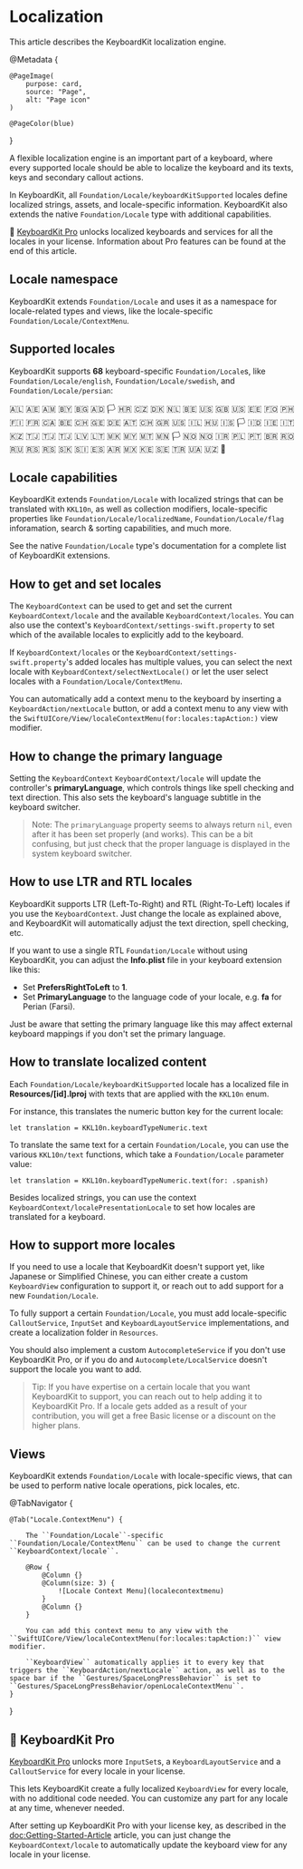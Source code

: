 # Localization

This article describes the KeyboardKit localization engine.

@Metadata {

    @PageImage(
        purpose: card,
        source: "Page",
        alt: "Page icon"
    )

    @PageColor(blue)
}

A flexible localization engine is an important part of a keyboard, where every supported locale should be able to localize the keyboard and its texts, keys and secondary callout actions.

In KeyboardKit, all ``Foundation/Locale/keyboardKitSupported`` locales define localized strings, assets, and locale-specific information. KeyboardKit also extends the native ``Foundation/Locale`` type with additional capabilities.

👑 [KeyboardKit Pro][Pro] unlocks localized keyboards and services for all the locales in your license. Information about Pro features can be found at the end of this article.

[Pro]: https://github.com/KeyboardKit/KeyboardKitPro



## Locale namespace

KeyboardKit extends ``Foundation/Locale`` and uses it as a namespace for locale-related types and views, like the locale-specific ``Foundation/Locale/ContextMenu``.



## Supported locales

KeyboardKit supports **68** keyboard-specific ``Foundation/Locale``s, like ``Foundation/Locale/english``, ``Foundation/Locale/swedish``, and ``Foundation/Locale/persian``:

🇦🇱 🇦🇪 🇦🇲 🇧🇾 🇧🇬 🇦🇩 🏳️ 🇭🇷 🇨🇿 🇩🇰 🇳🇱 🇧🇪 🇺🇸 🇬🇧 🇺🇸 🇪🇪 🇫🇴 🇵🇭 🇫🇮 🇫🇷 🇨🇦 🇧🇪 🇨🇭 🇬🇪 🇩🇪 🇦🇹 🇨🇭 🇬🇷 🇺🇸 🇮🇱 🇭🇺 🇮🇸 🏳️ 🇮🇩 🇮🇪 🇮🇹 🇰🇿 🇹🇯 🇹🇯 🇹🇯 🇱🇻 🇱🇹 🇲🇰 🇲🇾 🇲🇹 🇲🇳 🏳️ 🇳🇴 🇳🇴 🇮🇷 🇵🇱 🇵🇹 🇧🇷 🇷🇴 🇷🇺 🇷🇸 🇷🇸 🇸🇰 🇸🇮 🇪🇸 🇦🇷 🇲🇽 🇰🇪 🇸🇪 🇹🇷 🇺🇦 🇺🇿 🏴󠁧󠁢󠁷󠁬󠁳󠁿 <br />



## Locale capabilities

KeyboardKit extends ``Foundation/Locale`` with localized strings that can be translated with ``KKL10n``, as well as collection modifiers, locale-specific properties like ``Foundation/Locale/localizedName``, ``Foundation/Locale/flag`` inforamation, search & sorting capabilities, and much more.

See the native ``Foundation/Locale`` type's documentation for a complete list of KeyboardKit extensions. 



## How to get and set locales 

The ``KeyboardContext`` can be used to get and set the current ``KeyboardContext/locale`` and the available ``KeyboardContext/locales``. You can also use the context's ``KeyboardContext/settings-swift.property`` to set which of the available locales to explicitly add to the keyboard.

If ``KeyboardContext/locales`` or the ``KeyboardContext/settings-swift.property``'s added locales has multiple values, you can select the next locale with ``KeyboardContext/selectNextLocale()`` or let the user select locales with a ``Foundation/Locale/ContextMenu``.

You can automatically add a context menu to the keyboard by inserting a ``KeyboardAction/nextLocale`` button, or add a context menu to any view with the ``SwiftUICore/View/localeContextMenu(for:locales:tapAction:)`` view modifier.



## How to change the primary language  

Setting the ``KeyboardContext`` ``KeyboardContext/locale`` will update the controller's **primaryLanguage**, which controls things like spell checking and text direction. This also sets the keyboard's language subtitle in the keyboard switcher.

> Note: The `primaryLanguage` property seems to always return `nil`, even after it has been set properly (and works). This can be a bit confusing, but just check that the proper language is displayed in the system keyboard switcher.



## How to use LTR and RTL locales

KeyboardKit supports LTR (Left-To-Right) and RTL (Right-To-Left) locales if you use the ``KeyboardContext``. Just change the locale as explained above, and KeyboardKit will automatically adjust the text direction, spell checking, etc.

If you want to use a single RTL ``Foundation/Locale`` without using KeyboardKit, you can adjust the **Info.plist** file in your keyboard extension like this:

* Set **PrefersRightToLeft** to **1**.
* Set **PrimaryLanguage** to the language code of your locale, e.g. **fa** for Perian (Farsi).

Just be aware that setting the primary language like this may affect external keyboard mappings if you don't set the primary language.



## How to translate localized content

Each ``Foundation/Locale/keyboardKitSupported`` locale has a localized file in **Resources/[id].lproj** with texts that are applied with the ``KKL10n`` enum. 

For instance, this translates the numeric button key for the current locale:

```
let translation = KKL10n.keyboardTypeNumeric.text
```

To translate the same text for a certain ``Foundation/Locale``, you can use the various ``KKL10n/text`` functions, which take a ``Foundation/Locale`` parameter value:

```
let translation = KKL10n.keyboardTypeNumeric.text(for: .spanish)
```

Besides localized strings, you can use the context ``KeyboardContext/localePresentationLocale`` to set how locales are translated for a keyboard.



## How to support more locales

If you need to use a locale that KeyboardKit doesn't support yet, like Japanese or Simplified Chinese, you can either create a custom ``KeyboardView`` configuration to support it, or reach out to add support for a new ``Foundation/Locale``.

To fully support a certain ``Foundation/Locale``, you must add locale-specific ``CalloutService``, ``InputSet`` and ``KeyboardLayoutService`` implementations, and create a localization folder in `Resources`.

You should also implement a custom ``AutocompleteService`` if you don't use KeyboardKit Pro, or if you do and ``Autocomplete/LocalService`` doesn't support the locale you want to add.

> Tip: If you have expertise on a certain locale that you want KeyboardKit to support, you can reach out to help adding it to KeyboardKit Pro. If a locale gets added as a result of your contribution, you will get a free Basic license or a discount on the higher plans.   



## Views

KeyboardKit extends ``Foundation/Locale`` with locale-specific views, that can be used to perform native locale operations, pick locales, etc.

@TabNavigator {
    
    @Tab("Locale.ContextMenu") {
        
        The ``Foundation/Locale``-specific ``Foundation/Locale/ContextMenu`` can be used to change the current  ``KeyboardContext/locale``.
        
        @Row {
            @Column {}
            @Column(size: 3) {
                ![Locale Context Menu](localecontextmenu)
            }
            @Column {}
        }
        
        You can add this context menu to any view with the ``SwiftUICore/View/localeContextMenu(for:locales:tapAction:)`` view modifier.
        
        ``KeyboardView`` automatically applies it to every key that triggers the ``KeyboardAction/nextLocale`` action, as well as to the space bar if the ``Gestures/SpaceLongPressBehavior`` is set to ``Gestures/SpaceLongPressBehavior/openLocaleContextMenu``.
    }
}


## 👑 KeyboardKit Pro

[KeyboardKit Pro][Pro] unlocks more ``InputSet``s, a ``KeyboardLayoutService`` and a ``CalloutService`` for every locale in your license. 

This lets KeyboardKit create a fully localized ``KeyboardView`` for every locale, with no additional code needed. You can customize any part for any locale at any time, whenever needed.

After setting up KeyboardKit Pro with your license key, as described in the <doc:Getting-Started-Article> article, you can just change the ``KeyboardContext/locale`` to automatically update the keyboard view for any locale in your license.

[Pro]: https://github.com/KeyboardKit/KeyboardKitPro
